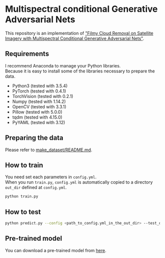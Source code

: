 # Multispectral conditional Generative Adversarial Nets
This repository is an implementation of ["Filmy Cloud Removal on Satellite Imagery with Multispectral Conditional Generative Adversarial Nets"](https://arxiv.org/abs/1710.04835).

## Requirements
I recommend Anaconda to manage your Python libraries.  
Because it is easy to install some of the libraries necessary to prepare the data.  

* Python3 (tested with 3.5.4)
* PyTorch (tested with 0.4.1)
* TorchVision (tested with 0.2.1)
* Numpy (tested with 1.14.2)
* OpenCV (tested with 3.3.1)
* Pillow (tested with 5.0.0)
* tqdm (tested with 4.15.0)
* PyYAML (tested with 3.12)

## Preparing the data
Please refer to [make_dataset/README.md](make_dataset/README.md).

## How to train
You need set each parameters in `config.yml`.  
When you run `train.py`, `config.yml` is automatically copied to a directory `out_dir` defined at `config.yml`.  

```bash
python train.py
```

## How to test

```bash
python predict.py --config <path_to_config.yml_in_the_out_dir> --test_dir <path_to_a_directory_stored_test_data> --out_dir <path_to_an_output_directory> --pretrained <path_to_a_pretrained_model> --cuda
```

## Pre-trained model
You can download a pre-trained model from [here](https://drive.google.com/open?id=1_EooDDOxkHoZ5YvUhcxutvVBCcH4FYNI).
